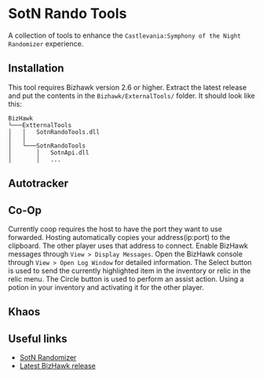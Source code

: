 # SotN Rando Tools

A collection of tools to enhance the `Castlevania:Symphony of the Night Randomizer` experience.

## Installation
This tool requires Bizhawk version 2.6 or higher.
Extract the latest release and put the contents in the `Bizhawk/ExternalTools/` folder.
It should look like this:
```
BizHawk
└───ExtternalTools
│   │   SotnRandoTools.dll
│   │
│   └───SotnRandoTools
│       │   SotnApi.dll
│       │   ...
```

## Autotracker

## Co-Op
Currently coop requires the host to have the port they want to use forwarded.
Hosting automatically copies your address(ip:port) to the clipboard. The other player uses that address to connect.
Enable BizHawk messages through `View > Display Messages`.
Open the BizHawk console through `View > Open Log Window` for detailed information.
The Select button is used to send the currently highlighted item in the inventory or relic in the relic menu.
The Circle button is used to perform an assist action. Using a potion in your inventory and activating it for the other player.

## Khaos

## Useful links
* [SotN Randomizer](https://sotn.io)
* [Latest BizHawk release](https://github.com/TASVideos/BizHawk/releases/latest)
